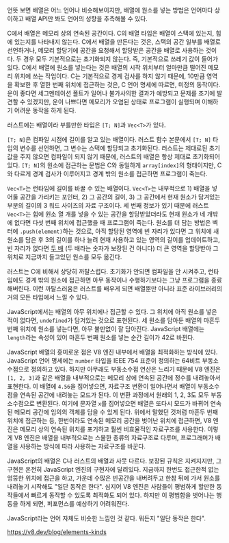 언뜻 보면 배열은 어느 언어나 비슷해보이지만, 배열에 원소를 넣는 방법은 언어마다 상이하고 배열 API만 봐도 언어의 성향을 추측해볼 수 있다.

C에서 배열은 메모리 상의 연속된 공간이다. C의 배열 타입은 배열이 스택에 있는지, 힙에 있는지를 나타내지 않는다. C에서 배열을 만든다는 것은, 스택의 공간 일부를 배열로 선언하거나, 메모리 할당기에 공간을 요청해서 할당받은 공간을 배열로 사용하는 것이다. 두 경우 모두 기본적으로는 초기화되지 않는다. 즉, 기본적으로 쓰레기 값이 들어가 있다. C에서 배열에 원소를 넣는다는 것은 배열의 시작 위치부터 얼마만큼 떨어진 메모리 위치에 쓰는 작업이다. C는 기본적으로 경계 검사를 하지 않기 때문에, 10만큼 영역을 확보한 후 열한 번째 위치에 접근하는 것은, C 언어 명세에 따르면, 미정의 동작이다. 운이 좋다면 세그멘테이션 폴트가 일어나 불가사의한 결과가 예방되고 문제를 조기에 발견할 수 있겠지만, 운이 나쁘다면 메모리가 오염된 상태로 프로그램이 실행되며 이해하기 어려운 동작을 하게 된다.

러스트에는 배열이라 부를만한 타입은 `[T; N]`과 `Vec<T>`가 있다.

`[T; N]`은 컴파일 시점에 길이를 알고 있는 배열이다. 러스트 함수 본문에서 `[T; N]` 타입의 변수를 선언하면, 그 변수는 스택에 할당되고 초기화된다. 러스트는 제대로된 초기값을 주지 않으면 컴파일이 되지 않기 때문에, 러스트의 배열은 항상 제대로 초기화되어있다. `[T; N]`의 원소에 접근하는 문법은 C와 동일하게 `array[index]`의 형태이지만, C와 다르게 경계 검사가 이루어지고 경계 밖의 원소를 접근하면 프로그램이 죽는다.

`Vec<T>`는 런타임에 길이를 바꿀 수 있는 배열이다. `Vec<T>`는 내부적으로 1) 배열을 넣어둘 공간을 가리키는 포인터, 2) 그 공간의 길이, 3) 그 공간에서 현재 원소가 담겨있는 부분의 길이의 3 워드 사이즈의 자료 구조이다. 세 번째 정보가 있기 때문에 러스트 `Vec<T>`는 힙에 원소 열 개를 넣을 수 있는 공간을 할당받았더라도 현재 원소가 네 개밖에 없다면 다섯 번째 위치에 접근했을 때 프로그램이 죽는다. 원소를 더 담는 방법은 벡터에 `.push(element)`하는 것으로, 아직 할당된 영역에 빈 자리가 있다면 그 위치에 새 원소를 담은 후 3의 길이를 하나 늘려 현재 사용하고 있는 영역의 길이를 업데이트하고, 빈 자리가 없다면 [두 배](https://doc.rust-lang.org/src/alloc/raw_vec.rs.html#387) (두 배라는 숫자가 보장된 건 아니다) 더 큰 영역을 할당받아 그 위치로 지금까지 들고있던 원소를 모두 옮긴다.

러스트는 C에 비해서 상당히 까탈스럽다. 초기화가 안되면 컴파일을 안 시켜주고, 런타임에도 경계 밖의 원소에 접근하면 아무 동작이나 수행하기보다는 그냥 프로그램을 종료해버린다. 이런 까탈스러움은 러스트를 배우게 되면 배열뿐만 아니라 표준 라이브러리의 거의 모든 타입에서 느낄 수 있다.

JavaScript에서는 배열의 아무 위치에나 접근할 수 있다. 그 위치에 아직 원소를 넣은 적이 없다면, `undefined`가 담겨있는 것으로 표현된다. 세 원소를 담아둔 배열의 마흔두 번째 위치에 원소를 넣는다면, 아무 불만없이 잘 담아진다. JavaScript 배열에는 `length`라는 속성이 있어 마흔두 번째 원소를 넣는 순간 길이가 42로 바뀐다.

JavaScript 배열의 흥미로운 점은 V8 엔진 내부에서 배열을 최적화하는 방식에 있다. JavaScript 언어 명세에는 `number` 타입을 IEEE 754 표준이 정의하는 64비트 부동소수점으로 정의하고 있다. 하지만 아무래도 부동소수점 연산은 느리기 때문에 V8 엔진은 `[1, 2, 3]`과 같은 배열을 내부적으로는 메모리 상에 연속된 공간에 정수를 내려놓아서 표현한다. 이 배열에 `4.56`을 집어넣으면, 자료구조 변환이 일어나면서 배열이 부동소수점을 연속된 공간에 내려놓는 모드가 된다. 이 변환 과정에서 원래의 1, 2, 3도 모두 부동소수점으로 변환된다. 여기에 문자열 `x`를 집어넣으면 배열은 또다시 모드가 바뀌어 연속된 메모리 공간에 임의의 객체를 담을 수 있게 된다. 위에서 말했던 것처럼 마흔두 번째 위치에 접근하는 등, 한번이라도 연속된 메모리 공간을 벗어난 위치에 접근하면, V8 엔진은 메모리 상의 연속된 위치를 포기하고 훨씬 비효율적인 자료구조를 사용한다. 이렇게 V8 엔진은 배열을 내부적으로는 스물한 종류의 자료구조로 다루며, 프로그래머가 배열을 사용하는 방식에 따라 사용하는 자료구조를 바꾼다.

JavaScript의 배열은 C나 러스트의 배열과 사뭇 다르다. 보장된 규칙은 지켜지지만, 그 구현은 온전히 JavaScript 엔진의 구현자에 달려있다. 지금까지 한번도 접근한적 없는 엉뚱한 위치에 접근을 하고, 가운데 수많은 빈공간을 내버려두고 한참 뒤에 가서 원소를 내려놓기 시작해도 "일단 동작은 한다". 심지어 V8 엔진은 사람들이 평범하게 할만한 동작들에서 빠르게 동작할 수 있도록 최적화도 되어 있다. 하지만 이 평범함을 벗어나는 행동을 하게 되면, 퍼포먼스를 예상하기 어려워진다.

JavaScript라는 언어 자체도 비슷한 느낌인 것 같다. 뭐든지 "일단 동작은 한다".

https://v8.dev/blog/elements-kinds

